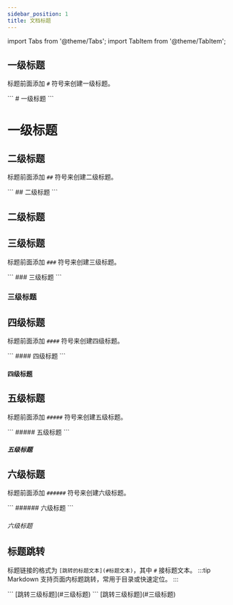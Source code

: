 ```yaml
---
sidebar_position: 1
title: 文档标题
---
```


import Tabs from '@theme/Tabs';
import TabItem from '@theme/TabItem';

## 一级标题

标题前面添加 `#` 符号来创建一级标题。

<Tabs>
<TabItem value="markdown" label="实现语法">
```
# 一级标题
```
</TabItem>
<TabItem value="preview" label="效果预览">

<h1 className="no-counter">一级标题</h1>

</TabItem>
</Tabs>

## 二级标题

标题前面添加 `##` 符号来创建二级标题。

<Tabs>
<TabItem value="markdown" label="实现语法">
```
## 二级标题
```
</TabItem>
<TabItem value="preview" label="效果预览">

<h2 className="no-counter">二级标题</h2>

</TabItem>
</Tabs>

## 三级标题

标题前面添加 `###` 符号来创建三级标题。

<Tabs>
<TabItem value="markdown" label="实现语法">
```
### 三级标题
```
</TabItem>
<TabItem value="preview" label="效果预览">

<h3 className="no-counter">三级标题</h3>

</TabItem>
</Tabs>

## 四级标题

标题前面添加 `####` 符号来创建四级标题。

<Tabs>
<TabItem value="markdown" label="实现语法">
```
#### 四级标题
```
</TabItem>
<TabItem value="preview" label="效果预览">

<h4 className="no-counter">四级标题</h4>

</TabItem>
</Tabs>

## 五级标题

标题前面添加 `#####` 符号来创建五级标题。

<Tabs>
<TabItem value="markdown" label="实现语法">
```
##### 五级标题
```
</TabItem>
<TabItem value="preview" label="效果预览">

<h5 className="no-counter">五级标题</h5>

</TabItem>
</Tabs>

## 六级标题

标题前面添加 `######` 符号来创建六级标题。

<Tabs>
<TabItem value="markdown" label="实现语法">
```
###### 六级标题
```
</TabItem>
<TabItem value="preview" label="效果预览">

<h6 className="no-counter">六级标题</h6>

</TabItem>
</Tabs>

## 标题跳转

标题链接的格式为 `[跳转的标题文本](#标题文本)`，其中 `#` 接标题文本。
:::tip
Markdown 支持页面内标题跳转，常用于目录或快速定位。
:::

<Tabs>
<TabItem value="markdown" label="实现语法">
```
[跳转三级标题](#三级标题)
```
</TabItem>
<TabItem value="preview" label="效果预览">
[跳转三级标题](#三级标题)
</TabItem>
</Tabs>